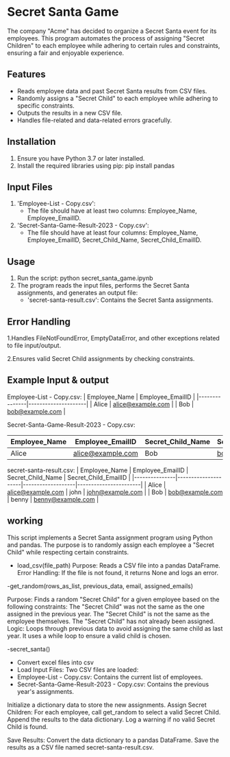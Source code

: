 
# Secret Santa Game 

The company "Acme" has decided to organize a Secret Santa event for its employees. This program automates the process of assigning "Secret Children" to each employee while adhering to certain rules and constraints, ensuring a fair and enjoyable experience.





## Features

- Reads employee data and past Secret Santa results from CSV files.
- Randomly assigns a "Secret Child" to each employee while adhering to specific constraints.
- Outputs the results in a new CSV file.
- Handles file-related and data-related errors gracefully.




## Installation

1. Ensure you have Python 3.7 or later installed.
2. Install the required libraries using pip:
   pip install pandas

## Input Files

1. 'Employee-List - Copy.csv':
   - The file should have at least two columns: Employee_Name, Employee_EmailID.
2. 'Secret-Santa-Game-Result-2023 - Copy.csv':
   - The file should have at least four columns: Employee_Name, Employee_EmailID, Secret_Child_Name, Secret_Child_EmailID.


## Usage

1. Run the script:
   python secret_santa_game.ipynb
2. The program reads the input files, performs the Secret Santa assignments, and generates an output file:
   - 'secret-santa-result.csv': Contains the Secret Santa assignments.


## Error Handling

1.Handles FileNotFoundError, EmptyDataError, and other exceptions related to file input/output.

2.Ensures valid Secret Child assignments by checking constraints.

## Example Input & output

Employee-List - Copy.csv:
| Employee_Name | Employee_EmailID    |
|---------------|---------------------|
| Alice         | alice@example.com   |
| Bob           | bob@example.com     |

Secret-Santa-Game-Result-2023 - Copy.csv:

| Employee_Name | Employee_EmailID    | Secret_Child_Name | Secret_Child_EmailID  |
|---------------|---------------------|-------------------|-----------------------|
| Alice         | alice@example.com   | Bob               | bob@example.com       |


secret-santa-result.csv:
| Employee_Name | Employee_EmailID    | Secret_Child_Name | Secret_Child_EmailID  |
|---------------|---------------------|-------------------|-----------------------|
| Alice         | alice@example.com   | john              | john@example.com       |
| Bob           | bob@example.com     | benny            | benny@example.com     |


## working

This script implements a Secret Santa assignment program using Python and pandas. The purpose is to randomly assign each employee a "Secret Child"  while respecting certain constraints.

- load_csv(file_path)
Purpose: Reads a CSV file into a pandas DataFrame.
Error Handling: If the file is not found, it returns None and logs an error.

-get_random(rows_as_list, previous_data, email, assigned_emails)

Purpose: Finds a random "Secret Child" for a given employee based on the following constraints:
The "Secret Child" was not the same as the one assigned in the previous year.
The "Secret Child" is not the same as the employee themselves.
The "Secret Child" has not already been assigned.
Logic: Loops through previous data to avoid assigning the same child as last year. It uses a while loop to ensure a valid child is chosen.

-secret_santa()

 - Convert excel files into csv
 - Load Input Files: Two CSV files are loaded:
 - Employee-List - Copy.csv: Contains the current list of employees.
 - Secret-Santa-Game-Result-2023 - Copy.csv: Contains the previous year's assignments.
   


Initialize a dictionary data to store the new assignments.
Assign Secret Children:  For each employee, call get_random to select a valid Secret Child.  Append the results to the data dictionary.
Log a warning if no valid Secret Child is found.

Save Results:
Convert the data dictionary to a pandas DataFrame.
Save the results as a CSV file named secret-santa-result.csv.

